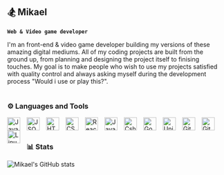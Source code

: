 ## 🏂 Mikael 

**`Web & Video game developer`**

I'm an front-end & video game developer building my versions of these amazing digital mediums. All of my coding projects are built
from the ground up, from planning and designing the project itself to finising touches. My goal is to make people who wish to use my projects satisfied
with quality control and always asking myself during the development process "Would i use or play this?". 

#

### ⚙️ Languages and Tools

<img align="left" alt="JavaScript" width="30px" style="padding-right:12px;" src="https://cdn.jsdelivr.net/gh/devicons/devicon@latest/icons/javascript/javascript-original.svg"/>
<img align="left" alt="JSON" width="30px" style="padding-right:12px;" src="https://cdn.jsdelivr.net/gh/devicons/devicon@latest/icons/json/json-original.svg"/>
<img align="left" alt="HTML5" width="30px" style="padding-right:12px;" src="https://cdn.jsdelivr.net/gh/devicons/devicon@latest/icons/html5/html5-original.svg"/>
<img align="left" alt="CSS" width="30px" style="padding-right:12px;" src="https://cdn.jsdelivr.net/gh/devicons/devicon@latest/icons/css3/css3-original.svg"/>
<img align="left" alt="React" width="30px" style="padding-right:12px;" src="https://cdn.jsdelivr.net/gh/devicons/devicon@latest/icons/react/react-original.svg"/>
<img align="left" alt="Java" width="30px" style="padding-right:12px;" src="https://cdn.jsdelivr.net/gh/devicons/devicon@latest/icons/java/java-original.svg"/>
<img align="left" alt="Csharp" width="30px" style="padding-right:12px;" src="https://cdn.jsdelivr.net/gh/devicons/devicon@latest/icons/csharp/csharp-original.svg"/>
<img align="left" alt="Godot" width="30px" style="padding-right:12px;" src="https://cdn.jsdelivr.net/gh/devicons/devicon@latest/icons/godot/godot-original.svg"/>
<img align="left" alt="Unity" width="30px" style="padding-right:12px;" src="https://cdn.jsdelivr.net/gh/devicons/devicon@latest/icons/unity/unity-original.svg"/>
<img align="left" alt="Git" width="30px" style="padding-right:12px;" src="https://cdn.jsdelivr.net/gh/devicons/devicon@latest/icons/git/git-original.svg"/>
<img align="left" alt="GitLab" width="30px" style="padding-right:12px;" src="https://cdn.jsdelivr.net/gh/devicons/devicon@latest/icons/gitlab/gitlab-original.svg"/>
<img align="left" alt="Linux" width="30px" style="padding-right:12px;" src="https://cdn.jsdelivr.net/gh/devicons/devicon@latest/icons/linux/linux-original.svg"/>
<br />

#

### 📊 Stats

![Mikael's GitHub stats](https://github-readme-stats.vercel.app/api?username=MikaelVV&show_icons=true&theme=tokyonight)




<!--
**MikaelVV/MikaelVV** is a ✨ _special_ ✨ repository because its `README.md` (this file) appears on your GitHub profile.

Here are some ideas to get you started:

- 🔭 I’m currently working on ...
- 🌱 I’m currently learning ...
- 👯 I’m looking to collaborate on ...
- 🤔 I’m looking for help with ...
- 💬 Ask me about ...
- 📫 How to reach me: ...
- 😄 Pronouns: ...
- ⚡ Fun fact: ...
-->
